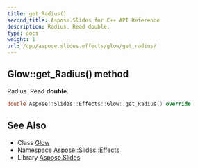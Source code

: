 ```yaml
---
title: get_Radius()
second_title: Aspose.Slides for C++ API Reference
description: Radius. Read double.
type: docs
weight: 1
url: /cpp/aspose.slides.effects/glow/get_radius/
---
```

## Glow::get_Radius() method


Radius. Read **double**.

```cpp
double Aspose::Slides::Effects::Glow::get_Radius() override
```

## See Also

* Class [Glow](./)
* Namespace [Aspose::Slides::Effects](../)
* Library [Aspose.Slides](../../)